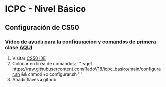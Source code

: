 # ICPC - Nivel Básico

## Configuración de CS50
### Video de ayuda para la configuracion y comandos de primera clase [AQUI]()
1. Visitar [CS50 IDE](https://ide.cs50.io/)
2. Colocar en linea de comandos:
'''
wget https://raw.githubusercontent.com/RadoV18/icpc_basico/main/configurar.sh && chmod +x configurar.sh
'''
4. Añadir llaves a github

